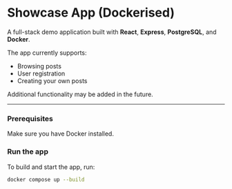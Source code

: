 # Showcase App (Dockerised)

A full-stack demo application built with **React**, **Express**, **PostgreSQL**, and **Docker**.  

The app currently supports:
- Browsing posts  
- User registration  
- Creating your own posts  

Additional functionality may be added in the future.

---


### Prerequisites
Make sure you have Docker installed.

### Run the app
To build and start the app, run:

```bash
docker compose up --build
